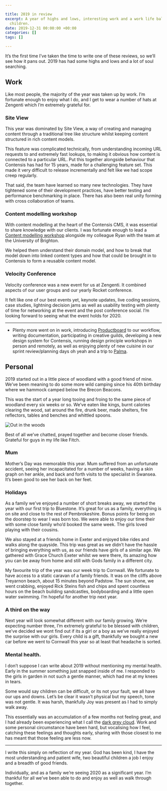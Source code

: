 ```yaml
---

title: 2019 in review
excerpt: A year of highs and lows, interesting work and a work life balance with two
  children.
date: 2019-12-31 00:00:00 +00:00
categories: []
tags: []

---
```

It’s the first time I’ve taken the time to write one of these reviews, so we’ll see how it pans out. 2019 has had some highs and lows and a lot of soul searching.

## Work
Like most people, the majority of the year was taken up by work. I’m fortunate enough to enjoy what I do, and I get to wear a number of hats at Zengenti which I’m extremely grateful for.

### Site View
This year was dominated by Site View, a way of creating and managing content through a traditional tree like structure whilst keeping content structured in rich content models.

This feature was complicated technically, from understanding incoming URL requests to and extremely fast lookups, to making it obvious how content is connected to a particular URL. Put this together alongside behaviour that Contensis has had for 15 years, made for a challenging feature set. This made it very difficult to release incrementally and felt like we had scope creep regularly.

That said, the team have learned so many new technologies. They have tightened some of their development practices, have better testing and performance benchmarking in place. There has also been real unity forming with cross collaboration of teams.

### Content modelling workshop
With content modelling at the heart of the Contensis CMS, it was essential to share knowledge with our clients. I was fortunate enough to lead a [Content modelling workshop](https://www.rdsaunders.co.uk/talks/content-modelling-workshop) alongside my colleague Ryan with the team at the University of Brighton.

We helped them understand their domain model, and how to break that model down into linked content types and how that could be brought in to Contensis to form a reusable content model.
   
### Velocity Conference
Velocity conference was a new event for us at Zengenti. It combined aspects of our user groups and our yearly Rocket conference. 

It felt like one of our best events yet, keynote updates, live coding sessions, case studies, lightning decision jams as well as usability testing with plenty of time for networking at the event and the post conference social. I’m looking forward to seeing what the event holds for 2020.

***

- Plenty more went on in work, introducing [Productboard](https://portal.productboard.com/zengenti/2-contensis-open-roadmap/tabs/5-under-consideration) to our workflow, writing documentation, participating in creative guilds, developing a new design system for Contensis, running design principle workshops in person and remotely, as well as enjoying plenty of new cuisine in our sprint review/planning days oh yeah and a trip to [Palma](https://www.rdsaunders.co.uk/weeknotes/2019/10/18/weeknotes-7).


## Personal

2019 started out in a little piece of woodland with a good friend of mine. We’ve been meaning to do some more wild camping since his 40th birthday where we hammock camped below the Brecon Beacons.

This was the start of a year long tooing and froing to the same piece of woodland every six weeks or so. We’ve eaten like kings, burnt calories clearing the wood, sat around the fire, drunk beer, made shelters, fire reflectors, tables and benches and whittled spoons.

![Out in the woods](http://www.rdsaunders.co.uk/assets/uploads/2019/01/52f1a51a611c66a3e8aca0d40e6199fc.jpg)

Best of all we’ve chatted, prayed together and become closer friends. Grateful for guys in my life like Fitch.

### Mum
Mother’s Day was memorable this year. Mum suffered from an unfortunate accident, seeing her incapacitated for a number of weeks, having a skin graph on her ankle, and back and forth visits to the specialist in Swansea. It’s been good to see her back on her feet.

### Holidays

As a family we’ve enjoyed a number of short breaks away, we started the year with our first trip to Bluestone. It’s great for us as a family, everything is on site and close to the rest of Pembrokeshire. Bonus points for being on the doorstep to wear I was born too. We were able to enjoy our time their with some close family who’d booked the same week. The girls loved playing with their cousins.

We also stayed at a friends home in Exeter and enjoyed bike rides and walks along the quayside. This trip was great as we didn’t have the hassle of bringing everything with us, as our friends have girls of a similar age. We gathered with Grace Church Exeter whilst we were there, its amazing how you can be away from home and still with Gods family in a different city.

My favourite trip of the year was our week trip to Cornwall. We fortunate to have access to a static caravan of a family friends. It was on the cliffs above Treyarnon beach, about 15 minutes beyond Padstow. The sun shone, we went crabbing, enjoyed Rick Steins fish and chips and spent countless hours on the beach building sandcastles, bodyboarding and a little open water swimming. I’m hopeful for another trip next year.

### A third on the way
Next year will look somewhat different with our family growing. We’re expecting number three, I’m extremely grateful to be blessed with children, we’ve decided we wont find out if its a girl or a boy as we’ve really enjoyed the surprise with our girls. Every child is a gift, thankfully we bought a new car before we went to Cornwall this year so at least that headache is sorted.

### Mental health.

I don’t suppose I can write about 2019 without mentioning my mental health. Early in the summer something just snapped inside of me. I responded to the girls in garden in not such a gentle manner, which had me at my knees in tears.

Some would say children can be difficult, or its not your fault,  we all have our ups and downs. Let’s be clear it wasn’t physical but my speech, tone was not gentle. It was harsh, thankfully Joy was present as I had to simply walk away.

This essentially was an accumulation of a few months not feeling great, and I had already been experiencing what I call the [dark grey cloud](https://www.rdsaunders.co.uk/2019/12/07/the-dark-grey-cloud). Work and some personal circumstance have been hard, but vocalising how I feel, catching these feelings and thoughts early, sharing with those closest to me has meant that those feeling are less now.   

***

I write this simply on reflection of my year. God has been kind, I have the most understanding and patient wife, two beautiful children a job I enjoy and a breadth of good friends.

Individually, and as a family we’re seeing 2020 as a significant year. I’m thankful for all we’ve been able to do and enjoy as well as walk through together.

